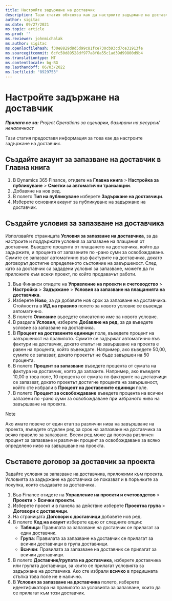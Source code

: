 ```yaml
---
title: Настройте задържане на доставчик
description: Тази статия обяснява как да настроите задържане на доставчик.
author: sigitac
ms.date: 09/27/2021
ms.topic: article
ms.prod: ''
ms.reviewer: johnmichalak
ms.author: sigitac
ms.openlocfilehash: f30e8829d8d5d99c81fce730cb93cd7ce31913fe
ms.sourcegitcommit: 6cfc50d89528df977a8f6a55c1ad39d99800d9b4
ms.translationtype: MT
ms.contentlocale: bg-BG
ms.lasthandoff: 06/03/2022
ms.locfileid: "8929753"
---
```

# <a name="set-up-vendor-retention"></a>Настройте задържане на доставчик

_**Прилага се за:** Project Operations за сценарии, базирани на ресурси/неналичност_

Тази статия предоставя информация за това как да настроите задържане на доставчик.

## <a name="set-up-a-vendor-retention-account-in-general-ledger"></a>Създайте акаунт за запазване на доставчик в Главна книга

1. В Dynamics 365 Finance, отидете на **Главна книга** > **Настройка за публикуване** > **Сметки за автоматични транзакции**.
2. Добавяне на нов ред.
3. В полето **Тип на публикуване** изберете **Задържане на доставчици**.
4. Изберете основния акаунт за публикуване на задържане на доставчик.

## <a name="create-vendor-retention-terms"></a>Създайте условия за запазване на доставчика

Използвайте страницата **Условия за запазване на доставчика**, за да настроите и поддържате условия за запазване на плащания от доставчик. Въведете процента от плащането на доставчика, който да задържите, и процента от запазените по -рано суми за освобождаване. Сумите се запазват автоматично във фактурите на доставчика, докато договорът достигне определеното състояние на завършеност. След като за доставчик са зададени условия за запазване, можете да ги приложите към всеки проект, по който продавачът работи.

1. Във Финанси отидете на **Управление на проекти и счетоводство** > **Настройка** > **Задържане** > **Условия за запазване на плащанията на доставчика**.
2. Изберете **Ново**, за да добавите нов срок за запазване на доставчика. Стойността в **ИД на правило** полето за новото условие се въвежда автоматично. 
3. В полето **Описание** въведете описателно име за новото условие.
4. В раздела **Условия**, изберете **Добавяне на ред**, за да въведете условие за запазване на доставчика.
5. В **Процент на доставените единици** поле, въведете процент на завършеност на правилото. Сумите се задържат автоматично във фактури на доставчик, докато етапът на завършване на проекта е равен на процента, който въвеждате. Например, ако въведете 50,00, сумите се запазват, докато проектът не бъде завършен на 50 процента.
6. В полето **Процент за запазване** въведете процента от сумата на фактура на доставчик, която да запазите. Например, ако въведете 10,00 в това поле, 10 процента от сумата по фактурите на доставчици се запазват, докато проектът достигне процента на завършеност, който сте избрали в **Процент на доставените единици** поле.
7. В полето **Процент за освобождаване** въведете процента на всички запазени по -рано суми за освобождаване при избраното ниво на завършване на проекта.

> [!NOTE]
> Ако имате повече от един етап за различни нива на завършване на проекта, въведете отделен ред за срок на запазване на доставчика за всяко правило за запазване. Всеки ред може да посочва различен процент за запазване и различен процент за освобождаване за всяко определено ниво на завършване на проекта.

## <a name="set-up-a-vendor-agreement-for-the-project"></a>Съставете договор за доставчик за проекта

Задайте условия за запазване на доставчика, приложими към проекта. Условията за задържане на доставчика се показват и в поръчките за покупка, които създавате за доставчика.

1. Във Finance отидете на **Управление на проекти и счетоводство** > **Проекти** > **Всички проекти**. 
2. Изберете проект и в панела за действие изберете **Проектна група** > **Договори с доставчици**.
3. На страницата **Договори с доставчици** добавете нов ред.
4. В полето **Код на акаунт** изберете едно от следните опции:
   - **Таблица**: Правилата за запазване на доставчик се прилагат за един доставчик.
   - **Група**: Правилата за запазване на доставчик се прилагат за всички доставчици в група доставчици.
   - **Всички**: Правилата за запазване на доставчик се прилагат за всички доставчици.
5. В полето **Доставчик/групата на доставчика**, изберете доставчика или групата доставчици, за които се прилагат условията за задържане на доставчика. Ако сте избрали **всичко** в предишната стъпка това поле не е налично.
6. В **Условия за запазване на доставчика** полето, изберете идентификатора на правилото за условията за запазване, които да се прилагат към този доставчик.

